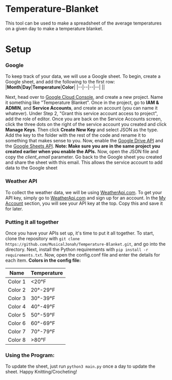 
# Temperature-Blanket
This tool can be used to make a spreadsheet of the average temperatures on a given day to make a temperature blanket.
# Setup
### Google
To keep track of your data, we will use a Google sheet. To begin, create a Google sheet, and add the following to the first row:
|**Month**|**Day**|**Temperature**|**Color**|
|--|--|--|--|
||

 Next, head over to [Google Cloud Console](https://console.cloud.google.com/), and create a new project. Name it something like "Temperature Blanket". Once in the project, go to **IAM & ADMIN**, and **Service Accounts**, and create an account (you can name it whatever). Under Step 2, "Grant this service account access to project", add the role of editor. Once you are back on the Service Accounts screen, click the three dots on the right of the service account you created and click **Manage Keys**. Then click **Create New Key** and select JSON as the type. Add the key to the folder with the rest of the code and rename it to something that makes sense to you. Now, enable the [Google Drive API](https://console.cloud.google.com/apis/library/drive.googleapis.com) and the [Google Sheets API](https://console.cloud.google.com/apis/library/sheets.googleapis.com). 
**Note: Make sure you are in the same project you created earlier when you enable the APIs.** 
Now, open the JSON file and copy the *client_email* parameter. Go back to the Google sheet you created and share the sheet with this email. This allows the service account to add data to the Google sheet
### Weather API
To collect the weather data, we will be using [WeatherApi.com](https://www.weatherapi.com/). To get your API key, simply go to [WeatherApi.com](https://www.weatherapi.com/) and sign up for an account. In the [My Account](https://www.weatherapi.com/my/) section, you will see your API key at the top. Copy this and save it for later.

### Putting it all together
Once you have your APIs set up, it's time to put it all together. To start, clone the repository with `git clone https://github.com/MusicalJonah/Temperature-Blanket.git`, and go into the directory. Next, install the Python requirements with
 `pip install -r requirements.txt`. Now, open the config.conf file and enter the details for each item.
 **Colors in the config file:**
 
|Name|Temperature|
|--|--|
|Color 1|<20°F
|Color 2|20°-29°F
|Color 3|30°-39°F
|Color 4|40°-49°F
|Color 5|50°-59°F
|Color 6|60°-69°F
|Color 7|70°-79°F
|Color 8|>80°F

### Using the Program:
To update the sheet, just run `python3 main.py` once a day to update the sheet. 
Happy Knitting/Crocheting!